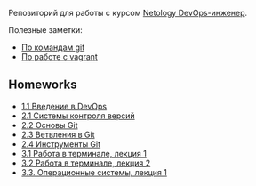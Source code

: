 Репозиторий для работы c курсом [Netology DevOps-инженер](https://netology.ru/programs/devops).

Полезные заметки:
* [По командам git](/src/notes/git.md)
* [По работе с vagrant](/src/notes/vagrant.md)

## Homeworks
* [1.1 Введение в DevOps](/src/homeworks/1.1)
* [2.1 Системы контроля версий](/src/homeworks/2.1)
* [2.2 Основы Git](/src/homeworks/2.2)
* [2.3 Ветвления в Git](/src/homeworks/2.3)
* [2.4 Инструменты Git](/src/homeworks/2.4)
* [3.1 Работа в терминале, лекция 1](/src/homeworks/3.1)
* [3.2 Работа в терминале, лекция 2](/src/homeworks/3.2)
* [3.3. Операционные системы, лекция 1](/src/homeworks/3.3)
